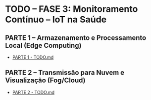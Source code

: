 # TODO – FASE 3: Monitoramento Contínuo – IoT na Saúde

## PARTE 1 – Armazenamento e Processamento Local (Edge Computing)

- [PARTE 1 - TODO.md](./part1/TODO.md)

## PARTE 2 – Transmissão para Nuvem e Visualização (Fog/Cloud)

- [PARTE 2 - TODO.md](./part2/TODO.md)